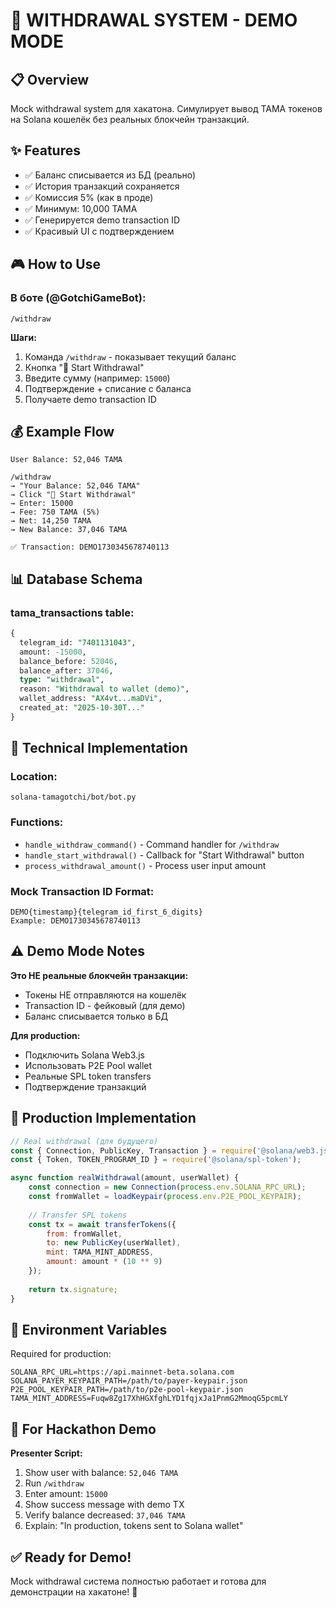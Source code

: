 # 💸 WITHDRAWAL SYSTEM - DEMO MODE

## 📋 Overview

Mock withdrawal system для хакатона. Симулирует вывод TAMA токенов на Solana кошелёк без реальных блокчейн транзакций.

## ✨ Features

- ✅ Баланс списывается из БД (реально)
- ✅ История транзакций сохраняется
- ✅ Комиссия 5% (как в проде)
- ✅ Минимум: 10,000 TAMA
- ✅ Генерируется demo transaction ID
- ✅ Красивый UI с подтверждением

## 🎮 How to Use

### В боте (@GotchiGameBot):

```
/withdraw
```

**Шаги:**
1. Команда `/withdraw` - показывает текущий баланс
2. Кнопка "💸 Start Withdrawal"
3. Введите сумму (например: `15000`)
4. Подтверждение + списание с баланса
5. Получаете demo transaction ID

## 💰 Example Flow

```
User Balance: 52,046 TAMA

/withdraw
→ "Your Balance: 52,046 TAMA"
→ Click "💸 Start Withdrawal"
→ Enter: 15000
→ Fee: 750 TAMA (5%)
→ Net: 14,250 TAMA
→ New Balance: 37,046 TAMA

✅ Transaction: DEMO1730345678740113
```

## 📊 Database Schema

### tama_transactions table:
```sql
{
  telegram_id: "7401131043",
  amount: -15000,
  balance_before: 52046,
  balance_after: 37046,
  type: "withdrawal",
  reason: "Withdrawal to wallet (demo)",
  wallet_address: "AX4vt...maDVi",
  created_at: "2025-10-30T..."
}
```

## 🔧 Technical Implementation

### Location:
`solana-tamagotchi/bot/bot.py`

### Functions:
- `handle_withdraw_command()` - Command handler for `/withdraw`
- `handle_start_withdrawal()` - Callback for "Start Withdrawal" button
- `process_withdrawal_amount()` - Process user input amount

### Mock Transaction ID Format:
```
DEMO{timestamp}{telegram_id_first_6_digits}
Example: DEMO1730345678740113
```

## ⚠️ Demo Mode Notes

**Это НЕ реальные блокчейн транзакции:**
- Токены НЕ отправляются на кошелёк
- Transaction ID - фейковый (для демо)
- Баланс списывается только в БД

**Для production:**
- Подключить Solana Web3.js
- Использовать P2E Pool wallet
- Реальные SPL token transfers
- Подтверждение транзакций

## 🚀 Production Implementation

```javascript
// Real withdrawal (для будущего)
const { Connection, PublicKey, Transaction } = require('@solana/web3.js');
const { Token, TOKEN_PROGRAM_ID } = require('@solana/spl-token');

async function realWithdrawal(amount, userWallet) {
    const connection = new Connection(process.env.SOLANA_RPC_URL);
    const fromWallet = loadKeypair(process.env.P2E_POOL_KEYPAIR);
    
    // Transfer SPL tokens
    const tx = await transferTokens({
        from: fromWallet,
        to: new PublicKey(userWallet),
        mint: TAMA_MINT_ADDRESS,
        amount: amount * (10 ** 9)
    });
    
    return tx.signature;
}
```

## 📝 Environment Variables

Required for production:
```env
SOLANA_RPC_URL=https://api.mainnet-beta.solana.com
SOLANA_PAYER_KEYPAIR_PATH=/path/to/payer-keypair.json
P2E_POOL_KEYPAIR_PATH=/path/to/p2e-pool-keypair.json
TAMA_MINT_ADDRESS=Fuqw8Zg17XhHGXfghLYD1fqjxJa1PnmG2MmoqG5pcmLY
```

## 🎯 For Hackathon Demo

**Presenter Script:**

1. Show user with balance: `52,046 TAMA`
2. Run `/withdraw`
3. Enter amount: `15000`
4. Show success message with demo TX
5. Verify balance decreased: `37,046 TAMA`
6. Explain: "In production, tokens sent to Solana wallet"

## ✅ Ready for Demo!

Mock withdrawal система полностью работает и готова для демонстрации на хакатоне! 🚀

